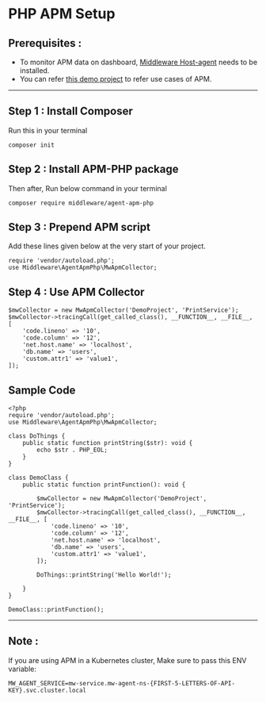 # PHP APM Setup

## Prerequisites :

* To monitor APM data on dashboard, [Middleware Host-agent](https://docs.middleware.io/docs/getting-started) needs to be installed.
* You can refer [this demo project](https://github.com/middleware-labs/demo-apm/tree/master/php) to refer use cases of APM.

--------------------

## Step 1 : Install Composer

Run this in your terminal
```
composer init
```

## Step 2 : Install APM-PHP package

Then after, Run below command in your terminal
```
composer require middleware/agent-apm-php
```

## Step 3 : Prepend APM script

Add these lines given below at the very start of your project.

```
require 'vendor/autoload.php';
use Middleware\AgentApmPhp\MwApmCollector;
```

## Step 4 : Use APM Collector

```
$mwCollector = new MwApmCollector('DemoProject', 'PrintService');
$mwCollector->tracingCall(get_called_class(), __FUNCTION__, __FILE__, [
    'code.lineno' => '10',
    'code.column' => '12',
    'net.host.name' => 'localhost',
    'db.name' => 'users',
    'custom.attr1' => 'value1',
]);
```

## Sample Code
```
<?php
require 'vendor/autoload.php';
use Middleware\AgentApmPhp\MwApmCollector;

class DoThings {
    public static function printString($str): void {
        echo $str . PHP_EOL;
    }
}

class DemoClass {
    public static function printFunction(): void {

        $mwCollector = new MwApmCollector('DemoProject', 'PrintService');
        $mwCollector->tracingCall(get_called_class(), __FUNCTION__, __FILE__, [
            'code.lineno' => '10',
            'code.column' => '12',
            'net.host.name' => 'localhost',
            'db.name' => 'users',
            'custom.attr1' => 'value1',
        ]);

        DoThings::printString('Hello World!');

    }
}

DemoClass::printFunction();
```

---------------------

## Note :

If you are using APM in a Kubernetes cluster, Make sure to pass this ENV variable:

```
MW_AGENT_SERVICE=mw-service.mw-agent-ns-{FIRST-5-LETTERS-OF-API-KEY}.svc.cluster.local
```